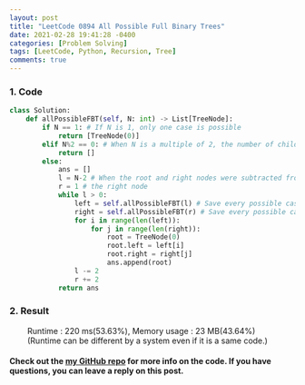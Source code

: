 ```yaml
---
layout: post
title: "LeetCode 0894 All Possible Full Binary Trees"
date: 2021-02-28 19:41:28 -0400
categories: [Problem Solving]
tags: [LeetCode, Python, Recursion, Tree]
comments: true
---
```


### 1. Code
```python
class Solution:
    def allPossibleFBT(self, N: int) -> List[TreeNode]:
        if N == 1: # If N is 1, only one case is possible
            return [TreeNode(0)]
        elif N%2 == 0: # When N is a multiple of 2, the number of children cannot be zero or two
            return []
        else:
            ans = []
            l = N-2 # When the root and right nodes were subtracted from the tree of three nodes
            r = 1 # the right node
            while l > 0:
                left = self.allPossibleFBT(l) # Save every possible case on the left
                right = self.allPossibleFBT(r) # Save every possible case on the right
                for i in range(len(left)):
                    for j in range(len(right)):
                        root = TreeNode(0)
                        root.left = left[i]
                        root.right = right[j]
                        ans.append(root)
                l -= 2
                r += 2
            return ans
```

### 2. Result
&nbsp;&nbsp;&nbsp;&nbsp;&nbsp;&nbsp;&nbsp;&nbsp;Runtime : 220 ms(53.63%), Memory usage : 23 MB(43.64%)  
&nbsp;&nbsp;&nbsp;&nbsp;&nbsp;&nbsp;&nbsp;&nbsp;(Runtime can be different by a system even if it is a same code.)

#### Check out the [my GitHub repo][hyuk-gh] for more info on the code. If you have questions, you can leave a reply on this post.
[hyuk-gh]: https://github.com/dlgur1994/StudyAlgorithms
